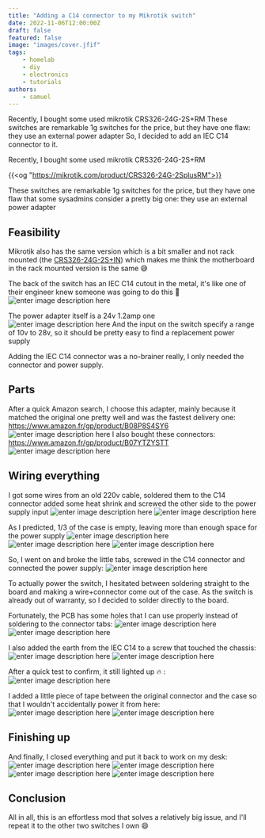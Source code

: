 ```yaml
---
title: "Adding a C14 connector to my Mikrotik switch"
date: 2022-11-06T12:00:00Z
draft: false
featured: false
image: "images/cover.jfif"
tags: 
    - homelab
    - diy
    - electronics
    - tutorials
authors:
    - samuel
---
```

Recently, I bought some used mikrotik CRS326-24G-2S+RM
These switches are remarkable 1g switches for the price, but they have one flaw: they use an external power adapter
So, I decided to add an IEC C14 connector to it.

<!--more-->

Recently, I bought some used mikrotik CRS326-24G-2S+RM

{{<og "https://mikrotik.com/product/CRS326-24G-2SplusRM">}}

These switches are remarkable 1g switches for the price, but they have one flaw that some sysadmins consider a pretty big one: they use an external power adapter

## Feasibility
Mikrotik also has the same version which is a bit smaller and not rack mounted (the [CRS326-24G-2S+IN](https://mikrotik.com/product/crs326_24g_2s_in)) which makes me think the motherboard in the rack mounted version is the same :sweat_smile:

The back of the switch has an IEC C14 cutout in the metal, it's like one of their engineer knew someone was going to do this :rofl:
![enter image description here](https://data.thestaticturtle.fr/ShareX/2022/11/06/DSC00138.JPG)

The power adapter itself is a 24v 1.2amp one
![enter image description here](https://data.thestaticturtle.fr/ShareX/2022/11/06/DSC00134.JPG)
And the input on the switch specify a range of 10v to 28v, so it should be pretty easy to find a replacement power supply

Adding the IEC C14 connector was a no-brainer really, I only needed the connector and power supply.

## Parts
After a quick Amazon search, I choose this adapter, mainly because it matched the original one pretty well and was the fastest delivery one: https://www.amazon.fr/gp/product/B08P8S4SY6 
![enter image description here](https://data.thestaticturtle.fr/ShareX/2022/11/06/DSC00129.JPG)
I also bought these connectors: https://www.amazon.fr/gp/product/B07YTZYSTT
![enter image description here](https://data.thestaticturtle.fr/ShareX/2022/11/06/DSC00131.JPG)

## Wiring everything
I got some wires from an old 220v cable, soldered them to the C14 connector added some heat shrink and screwed the other side to the power supply input
![enter image description here](https://data.thestaticturtle.fr/ShareX/2022/11/06/DSC00136.JPG)
![enter image description here](https://data.thestaticturtle.fr/ShareX/2022/11/06/DSC00135.JPG)


As I predicted, 1/3 of the case is empty, leaving more than enough space for the power supply
![enter image description here](https://data.thestaticturtle.fr/ShareX/2022/11/06/DSC00141.JPG)
![enter image description here](https://data.thestaticturtle.fr/ShareX/2022/11/06/DSC00143.JPG)
![enter image description here](https://data.thestaticturtle.fr/ShareX/2022/11/06/DSC00142.JPG)


So, I went on and broke the little tabs, screwed in the C14 connector and connected the power supply:
![enter image description here](https://data.thestaticturtle.fr/ShareX/2022/11/06/DSC00144.JPG)

To actually power the switch, I hesitated between soldering straight to the board and making a wire+connector come out of the case. As the switch is already out of warranty, so I decided to solder directly to the board.

Fortunately, the PCB has some holes that I can use properly instead of soldering to the connector tabs:
![enter image description here](https://data.thestaticturtle.fr/ShareX/2022/11/06/DSC00145.JPG)
![enter image description here](https://data.thestaticturtle.fr/ShareX/2022/11/06/DSC00146.JPG)

I also added the earth from the IEC C14 to a screw that touched the chassis:
![enter image description here](https://data.thestaticturtle.fr/ShareX/2022/11/06/DSC00148.JPG)
![enter image description here](https://data.thestaticturtle.fr/ShareX/2022/11/06/DSC00149.JPG)

After a quick test to confirm, it still lighted up :fire: :
![enter image description here](https://data.thestaticturtle.fr/ShareX/2022/11/06/DSC00150.JPG)

I added a little piece of tape between the original connector and the case so that I wouldn't accidentally power it from here:
![enter image description here](https://data.thestaticturtle.fr/ShareX/2022/11/06/DSC00151.JPG)
![enter image description here](https://data.thestaticturtle.fr/ShareX/2022/11/06/DSC00152.JPG)

## Finishing up

And finally, I closed everything and put it back to work on my desk:
![enter image description here](https://data.thestaticturtle.fr/ShareX/2022/11/06/DSC00153.JPG)
![enter image description here](https://data.thestaticturtle.fr/ShareX/2022/11/06/DSC00154.JPG)
![enter image description here](https://data.thestaticturtle.fr/ShareX/2022/11/06/DSC00157.JPG)
![enter image description here](https://data.thestaticturtle.fr/ShareX/2022/11/06/DSC00162.JPG)

## Conclusion

All in all, this is an effortless mod that solves a relatively big issue, and I'll repeat it to the other two switches I own :smile:
